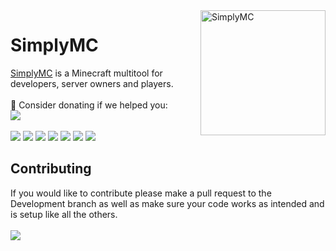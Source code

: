 <img width="200" src="https://www.pngkit.com/png/full/156-1563098_command-block-old-texture-minecraft-command-block-png.png" alt="SimplyMC" align="right">
<h1>SimplyMC</h1>
<a href="https://www.simplymc.art/">SimplyMC</a> is a Minecraft multitool for developers, server owners and players.
<br><br>
💖 Consider donating if we helped you:<br>
<a href="https://ko-fi.com/N4N550HUP"> <img src="https://ko-fi.com/img/githubbutton_sm.svg"></a>
<br><br>
<a href="https://discord.akiradev.xyz/"> <img src="https://img.shields.io/discord/740705740221841450"></a>
<a href="#"> <img src="https://img.shields.io/github/last-commit/oli-idk/SimplyMC"></a>
<a href="#"> <img src="https://img.shields.io/github/contributors/oli-idk/SimplyMC"></a>
<a href="#"> <img src="https://img.shields.io/github/languages/code-size/oli-idk/SimplyMC"></a>
<a href="#"> <img src="https://img.shields.io/github/watchers/oli-idk/SimplyMC"></a>
<a href="#"> <img src="https://img.shields.io/github/stars/oli-idk/SimplyMC"></a>
<a href="#"> <img src="https://img.shields.io/github/forks/oli-idk/SimplyMC"></a>

<h2>Contributing</h2>
If you would like to contribute please make a pull request to the Development branch as well as make sure your code works as intended and is setup like all the others.
<br><br>
<img src="https://estruyf-github.azurewebsites.net/api/VisitorHit?user=oli-idk&repo=SimplyMC&countColor=%237B1E7A"/>
